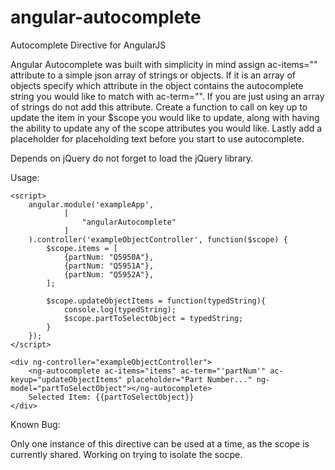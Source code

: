angular-autocomplete
====================

Autocomplete Directive for AngularJS

Angular Autocomplete was built with simplicity in mind assign ac-items="" attribute to a simple json
array of strings or objects. If it is an array of objects specify which attribute in the object
contains the autocomplete string you would like to match with ac-term="". If you are just using an
array of strings do not add this attribute. Create a function to call on key up to update the item
in your $scope you would like to update, along with having the ability to update any of the scope
attributes you would like. Lastly add a placeholder for placeholding text before you start to use
autocomplete.

Depends on jQuery do not forget to load the jQuery library.

Usage:

```
<script>
    angular.module('exampleApp',
            [
                "angularAutocomplete"
            ]
    ).controller('exampleObjectController', function($scope) {
        $scope.items = [
            {partNum: "Q5950A"},
            {partNum: "Q5951A"},
            {partNum: "Q5952A"},
        ];

        $scope.updateObjectItems = function(typedString){
            console.log(typedString);
            $scope.partToSelectObject = typedString;
        }
    });
</script>

<div ng-controller="exampleObjectController">
    <ng-autocomplete ac-items="items" ac-term="'partNum'" ac-keyup="updateObjectItems" placeholder="Part Number..." ng-model="partToSelectObject"></ng-autocomplete>
    Selected Item: {{partToSelectObject}}
</div>
```

Known Bug:

Only one instance of this directive can be used at a time, as the scope is currently shared. Working on trying to isolate the socpe.
